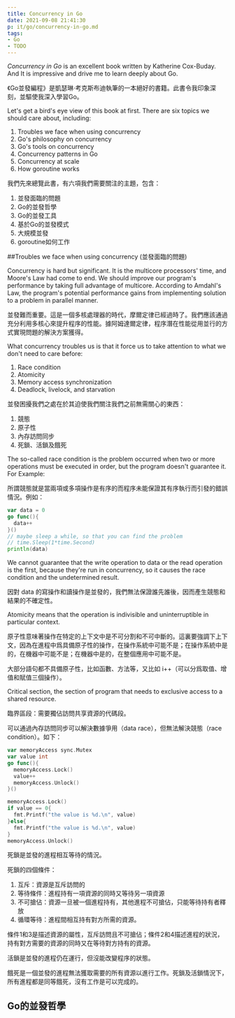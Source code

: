 ```yaml
---
title: Concurrency in Go
date: 2021-09-08 21:41:30
p: it/go/concurrency-in-go.md
tags:
- Go
- TODO
---
```


*Concurrency in Go* is an excellent book written by Katherine Cox-Buday. And It is impressive and drive me to learn deeply about Go.

《Go並發編程》是凱瑟琳·考克斯布迪執筆的一本絕好的書籍。此書令我印象深刻，並驅使我深入學習Go。

<!--more-->

Let's get a bird's eye view of this book at first. There are six topics we should care about, including:

1. Troubles we face when using concurrency
2. Go's philosophy on concurrency
3. Go's tools on concurrency
4. Concurrency patterns in Go
5. Concurrency at scale
6. How goroutine works

我們先來總覽此書，有六項我們需要關注的主題，包含：

1. 並發面臨的問題
2. Go的並發哲學
3. Go的並發工具
4. 基於Go的並發模式
5. 大規模並發
6. goroutine如何工作

##Troubles we face when using concurrency (並發面臨的問題)

Concurrency is hard but significant. It is the multicore processors' time, and Moore's Law had come to end. We should improve our program's performance by taking full advantage of multicore. According to Amdahl's Law, the program's potential performance gains from implementing solution to a problem in parallel manner. 

並發難而重要。這是一個多核處理器的時代，摩爾定律已經過時了。我們應該通過充分利用多核心來提升程序的性能。據阿姆達爾定律，程序潛在性能從用並行的方式實現問題的解決方案獲得。


What concurrency troubles us is that it force us to take attention to what we don't need to care before:

1. Race condition
2. Atomicity
3. Memory access synchronization
4. Deadlock, livelock, and starvation

並發困擾我們之處在於其迫使我們關注我們之前無需關心的東西：

1. 競態
2. 原子性
3. 內存訪問同步
4. 死鎖、活鎖及餓死


The so-called race condition is the problem occurred  when two or more operations must be executed in order, but the program doesn't guarantee it. For Example:

所謂競態就是當兩項或多項操作是有序的而程序未能保證其有序執行而引發的錯誤情況。例如：

```go
var data = 0
go func(){
  data++
}()
// maybe sleep a while, so that you can find the problem
// time.Sleep(1*time.Second)
println(data)
```

We cannot guarantee that the write operation to data or the read operation is the first, because they're run in concurrency, so it causes the race condition and the undetermined result.

因對 data 的寫操作和讀操作是並發的，我們無法保證誰先誰後，因而產生競態和結果的不確定性。

Atomicity means that the operation is indivisible and uninterruptible in particular context. 

原子性意味著操作在特定的上下文中是不可分割和不可中斷的。這裏要強調下上下文，因為在進程中爲具備原子性的操作，在操作系統中可能不是；在操作系統中是的，在機器中可能不是；在機器中是的，在整個應用中可能不是。

大部分語句都不具備原子性，比如函數、方法等，又比如 i++（可以分爲取值、增值和賦值三個操作）。

Critical section, the section of program that needs to exclusive access to a shared resource.

臨界區段：需要獨佔訪問共享資源的代碼段。

可以通過內存訪問同步可以解決數據爭用（data race），但無法解決競態（race condition）。如下：

```go
var memoryAccess sync.Mutex
var value int
go func(){
  memoryAccess.Lock()
  value++
  memoryAccess.Unlock()
}()

memoryAccess.Lock()
if value == 0{
  fmt.Printf("the value is %d.\n", value)
}else{
  fmt.Printf("the value is %d.\n", value)
}
memoryAccess.Unlock()
```



死鎖是並發的進程相互等待的情況。

死鎖的四個條件：

1. 互斥：資源是互斥訪問的
2. 等待條件：進程持有一項資源的同時又等待另一項資源
3. 不可搶佔：資源一旦被一個進程持有，其他進程不可搶佔，只能等待持有者釋放
4. 循環等待：進程間相互持有對方所需的資源。

條件1和3是描述資源的屬性，互斥訪問且不可搶佔；條件2和4描述進程的狀況，持有對方需要的資源的同時又在等待對方持有的資源。



活鎖是並發的進程仍在運行，但沒能改變程序的狀態。

餓死是一個並發的進程無法獲取需要的所有資源以進行工作。死鎖及活鎖情況下，所有進程都是同等餓死，沒有工作是可以完成的。

## Go的並發哲學

